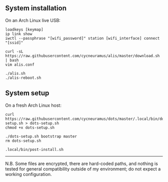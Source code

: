 ## System installation

On an Arch Linux live USB:

```
loadkeys [keymap]
ip link show
iwctl --passphrase "[wifi_password]" station [wifi_interface] connect "[ssid]"

curl -sL https://raw.githubusercontent.com/cycneuramus/alis/master/download.sh | bash
vim alis.conf

./alis.sh
./alis-reboot.sh
```

## System setup

On a fresh Arch Linux host:

```
curl https://raw.githubusercontent.com/cycneuramus/dots/master/.local/bin/dots-setup.sh > dots-setup.sh
chmod +x dots-setup.sh

./dots-setup.sh bootstrap master
rm dots-setup.sh

.local/bin/post-install.sh
```

---

N.B. Some files are encrypted, there are hard-coded paths, and nothing is tested for general compatibility outside of my environment; do not expect a working configuration. 
